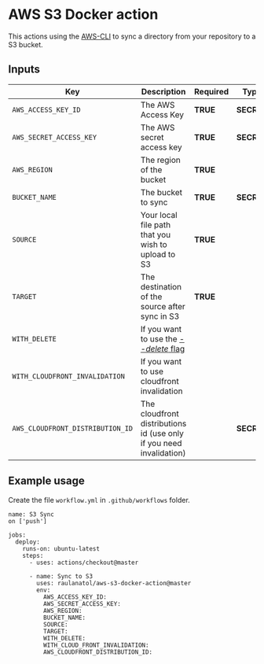 # AWS S3 Docker action

This actions using the [AWS-CLI](https://docs.aws.amazon.com/cli/latest/userguide/cli-chap-welcome.html) to sync a directory from your repository to a S3 bucket.

## Inputs

| Key | Description | Required | Type |
| --- | ----------- | -------- | ---- |
| `AWS_ACCESS_KEY_ID` | The  AWS Access Key | **TRUE** | **SECRET** |
| `AWS_SECRET_ACCESS_KEY` | The AWS secret access key | **TRUE** | **SECRET** |
| `AWS_REGION` | The region of the bucket | **TRUE** | |
| `BUCKET_NAME` | The bucket to sync | **TRUE** | **SECRET** |
| `SOURCE` | Your local file path that you wish to upload to S3 | **TRUE** | |
| `TARGET` | The destination of the source after sync in S3 | **TRUE** | |
| `WITH_DELETE` | If you want to use the [*--delete* flag](https://docs.aws.amazon.com/cli/latest/reference/s3/sync.html#synopsis) | | | 
| `WITH_CLOUDFRONT_INVALIDATION` | If you want to use cloudfront invalidation | | |
| `AWS_CLOUDFRONT_DISTRIBUTION_ID` | The cloudfront distributions id (use only if you need invalidation) | | **SECRET** |  

## Example usage

Create the file `workflow.yml` in `.github/workflows` folder. 

```
name: S3 Sync
on ['push']

jobs:
  deploy:
    runs-on: ubuntu-latest
    steps:
      - uses: actions/checkout@master

      - name: Sync to S3
        uses: raulanatol/aws-s3-docker-action@master
        env:
          AWS_ACCESS_KEY_ID:
          AWS_SECRET_ACCESS_KEY:
          AWS_REGION: 
          BUCKET_NAME: 
          SOURCE: 
          TARGET: 
          WITH_DELETE: 
          WITH_CLOUD_FRONT_INVALIDATION: 
          AWS_CLOUDFRONT_DISTRIBUTION_ID: 
```
